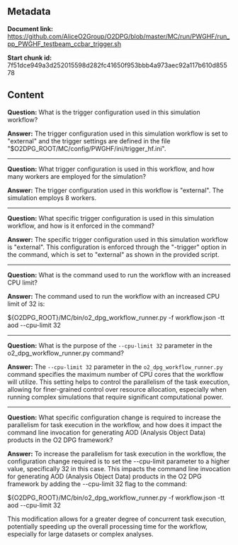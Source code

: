 ## Metadata

**Document link:** https://github.com/AliceO2Group/O2DPG/blob/master/MC/run/PWGHF/run_pp_PWGHF_testbeam_ccbar_trigger.sh

**Start chunk id:** 7f51dce949a3d252015598d282fc41650f953bbb4a973aec92a117b610d85578

## Content

**Question:** What is the trigger configuration used in this simulation workflow?

**Answer:** The trigger configuration used in this simulation workflow is set to "external" and the trigger settings are defined in the file "$O2DPG_ROOT/MC/config/PWGHF/ini/trigger_hf.ini".

---

**Question:** What trigger configuration is used in this workflow, and how many workers are employed for the simulation?

**Answer:** The trigger configuration used in this workflow is "external". The simulation employs 8 workers.

---

**Question:** What specific trigger configuration is used in this simulation workflow, and how is it enforced in the command?

**Answer:** The specific trigger configuration used in this simulation workflow is "external". This configuration is enforced through the "-trigger" option in the command, which is set to "external" as shown in the provided script.

---

**Question:** What is the command used to run the workflow with an increased CPU limit?

**Answer:** The command used to run the workflow with an increased CPU limit of 32 is:

${O2DPG_ROOT}/MC/bin/o2_dpg_workflow_runner.py -f workflow.json -tt aod --cpu-limit 32

---

**Question:** What is the purpose of the `--cpu-limit 32` parameter in the o2_dpg_workflow_runner.py command?

**Answer:** The `--cpu-limit 32` parameter in the `o2_dpg_workflow_runner.py` command specifies the maximum number of CPU cores that the workflow will utilize. This setting helps to control the parallelism of the task execution, allowing for finer-grained control over resource allocation, especially when running complex simulations that require significant computational power.

---

**Question:** What specific configuration change is required to increase the parallelism for task execution in the workflow, and how does it impact the command line invocation for generating AOD (Analysis Object Data) products in the O2 DPG framework?

**Answer:** To increase the parallelism for task execution in the workflow, the configuration change required is to set the --cpu-limit parameter to a higher value, specifically 32 in this case. This impacts the command line invocation for generating AOD (Analysis Object Data) products in the O2 DPG framework by adding the --cpu-limit 32 flag to the command:

${O2DPG_ROOT}/MC/bin/o2_dpg_workflow_runner.py -f workflow.json -tt aod --cpu-limit 32

This modification allows for a greater degree of concurrent task execution, potentially speeding up the overall processing time for the workflow, especially for large datasets or complex analyses.